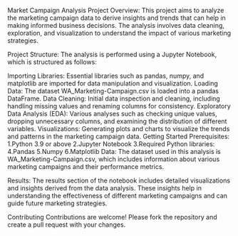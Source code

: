 
Market Campaign Analysis Project
Overview:
This project aims to analyze the marketing campaign data to derive insights and trends that can help in making informed business decisions. The analysis involves data cleaning, exploration, and visualization to understand the impact of various marketing strategies.

Project Structure:
The analysis is performed using a Jupyter Notebook, which is structured as follows:

Importing Libraries:
Essential libraries such as pandas, numpy, and matplotlib are imported for data manipulation and visualization.
Loading Data:
The dataset WA_Marketing-Campaign.csv is loaded into a pandas DataFrame.
Data Cleaning:
Initial data inspection and cleaning, including handling missing values and renaming columns for consistency.
Exploratory Data Analysis (EDA):
Various analyses such as checking unique values, dropping unnecessary columns, and examining the distribution of different variables.
Visualizations:
Generating plots and charts to visualize the trends and patterns in the marketing campaign data.
Getting Started
Prerequisites:
1.Python 3.9 or above
2.Jupyter Notebook
3.Required Python libraries:
4.Pandas
5.Numpy
6.Matplotlib
Data:
The dataset used in this analysis is WA_Marketing-Campaign.csv, which includes information about various marketing campaigns and their performance metrics.

Results:
The results section of the notebook includes detailed visualizations and insights derived from the data analysis. These insights help in understanding the effectiveness of different marketing campaigns and can guide future marketing strategies.

Contributing
Contributions are welcome! Please fork the repository and create a pull request with your changes.
